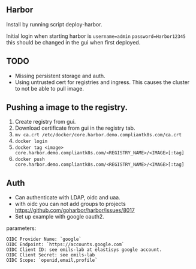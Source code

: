 ## Harbor
Install by running script deploy-harbor.

Initial login when starting harbor is `username=admin` `password=Harbor12345` this should
be changed in the gui when first deployed.

## TODO
* Missing persistent storage and auth. 
* Using untrusted cert for registries and ingress. This causes the cluster to not
be able to pull image.


## Pushing a image to the registry.
1. Create registry from gui. 
2. Download certificate from gui in the registry tab.
3. `mv ca.crt /etc/docker/core.harbor.demo.compliantk8s.com/ca.crt`
4. `docker login`
5. `docker tag <image> core.harbor.demo.compliantk8s.com/<REGISTRY_NAME>/<IMAGE>[:tag]`
6. `docker push core.harbor.demo.compliantk8s.com/<REGISTRY_NAME>/<IMAGE>[:tag]`


## Auth
* Can authenticate with LDAP, oidc and uaa.
* with oidc you can not add groups to projects https://github.com/goharbor/harbor/issues/8017
* Set up example with google oauth2.

parameters:
```
OIDC Provider Name: `google`
OIDC Endpoint: `https://accounts.google.com`
OIDC Client ID: see emils-lab at elastisys google account.
OIDC Client Secret: see emils-lab
OIDC Scope: `openid,email,profile`
``` 
